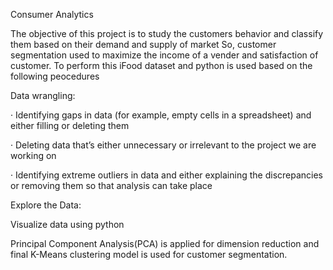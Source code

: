 Consumer Analytics 

The objective of this  project is to study the customers behavior and classify them based on their demand and supply of market
So, customer segmentation used to maximize the  income of a vender and satisfaction of customer. To perform  this iFood dataset and python is used based on 
the following peocedures

Data wrangling:

· Identifying gaps in data (for example, empty cells in a spreadsheet) and either filling or deleting them

· Deleting data that’s either unnecessary or irrelevant to the project we are working on

· Identifying extreme outliers in data and either explaining the discrepancies or removing them so that analysis can take place

Explore the Data:

Visualize data using python 

Principal Component Analysis(PCA) is applied for dimension reduction and final K-Means clustering model is used for customer segmentation.
